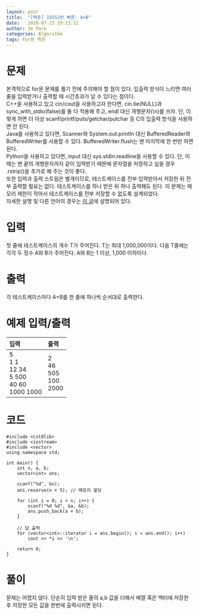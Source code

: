 ```yaml
---
layout: post
title:  "[백준] 15552번 빠른: A+B"
date:   2018-07-23 19:21:22
author: Jm Park
categories: Algorithm
tags: For문 백준
---
```


# 문제
본격적으로 for문 문제를 풀기 전에 주의해야 할 점이 있다. 입출력 방식이 느리면 여러 줄을 입력받거나 출력할 때 시간초과가 날 수 있다는 점이다.  
C++을 사용하고 있고 cin/cout을 사용하고자 한다면, cin.tie(NULL)과 sync_with_stdio(false)를 둘 다 적용해 주고, endl 대신 개행문자(\n)를 쓰자. 단, 이렇게 하면 더 이상 scanf/printf/puts/getchar/putchar 등 C의 입출력 방식을 사용하면 안 된다.   
Java를 사용하고 있다면, Scanner와 System.out.println 대신 BufferedReader와 BufferedWriter를 사용할 수 있다. BufferedWriter.flush는 맨 마지막에 한 번만 하면 된다.  
Python을 사용하고 있다면, input 대신 sys.stdin.readline을 사용할 수 있다. 단, 이 때는 맨 끝의 개행문자까지 같이 입력받기 때문에 문자열을 저장하고 싶을 경우 .rstrip()을 추가로 해 주는 것이 좋다.    
또한 입력과 출력 스트림은 별개이므로, 테스트케이스를 전부 입력받아서 저장한 뒤 전부 출력할 필요는 없다. 테스트케이스를 하나 받은 뒤 하나 출력해도 된다. 이 문제는 메모리 제한이 작아서 테스트케이스를 전부 저장할 수 없도록 설계되었다.   
자세한 설명 및 다른 언어의 경우는 [이 글](https://www.acmicpc.net/board/view/22716)에 설명되어 있다.  

# 입력
첫 줄에 테스트케이스의 개수 T가 주어진다. T는 최대 1,000,000이다. 다음 T줄에는 각각 두 정수 A와 B가 주어진다. A와 B는 1 이상, 1,000 이하이다.

# 출력
각 테스트케이스마다 A+B를 한 줄에 하나씩 순서대로 출력한다.

# 예제 입력/출력

| 입력 | 출력 |  
| :-------------------- | :------------------ |  
| 5<br>1 1<br>12 34<br>5 500<br>40 60<br>1000 1000 | 2<br>46<br>505<br>100<br>2000 |  

# 코드
```{.cpp}
#include <cstdlib>
#include <iostream>
#include <vector>
using namespace std;

int main() {
	int n, a, b;
	vector<int> ans;

	scanf("%d", &n);
	ans.reserve(n + 5); // 메모리 할당

	for (int i = 0; i < n; i++) {
		scanf("%d %d", &a, &b);
		ans.push_back(a + b);
	}
	
    // 답 출력
	for (vector<int>::iterator i = ans.begin(); i < ans.end(); i++)
		cout << *i << '\n';

	return 0;
}
```

# 풀이
문제는 어렵지 않다. 단순히 입력 받은 줄의 a,b 값을 더해서 배열 혹은 백터에 저장한 후 저장한 모든 값을 한번에 출력시키면 된다.
